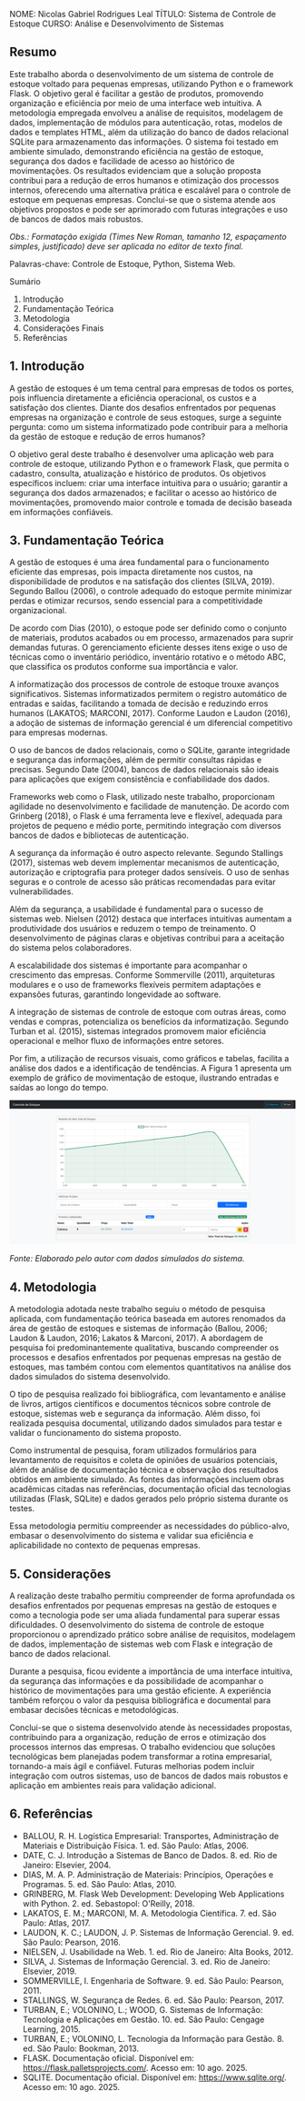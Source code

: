 NOME: Nicolas Gabriel Rodrigues Leal
TÍTULO: Sistema de Controle de Estoque
CURSO: Análise e Desenvolvimento de Sistemas

## Resumo

Este trabalho aborda o desenvolvimento de um sistema de controle de estoque voltado para pequenas empresas, utilizando Python e o framework Flask. O objetivo geral é facilitar a gestão de produtos, promovendo organização e eficiência por meio de uma interface web intuitiva. A metodologia empregada envolveu a análise de requisitos, modelagem de dados, implementação de módulos para autenticação, rotas, modelos de dados e templates HTML, além da utilização do banco de dados relacional SQLite para armazenamento das informações. O sistema foi testado em ambiente simulado, demonstrando eficiência na gestão de estoque, segurança dos dados e facilidade de acesso ao histórico de movimentações. Os resultados evidenciam que a solução proposta contribui para a redução de erros humanos e otimização dos processos internos, oferecendo uma alternativa prática e escalável para o controle de estoque em pequenas empresas. Conclui-se que o sistema atende aos objetivos propostos e pode ser aprimorado com futuras integrações e uso de bancos de dados mais robustos.

*Obs.: Formatação exigida (Times New Roman, tamanho 12, espaçamento simples, justificado) deve ser aplicada no editor de texto final.*

Palavras-chave: Controle de Estoque, Python, Sistema Web.

Sumário

1. Introdução
3. Fundamentação Teórica
4. Metodologia
5. Considerações Finais
6. Referências

## 1. Introdução

A gestão de estoques é um tema central para empresas de todos os portes, pois influencia diretamente a eficiência operacional, os custos e a satisfação dos clientes. Diante dos desafios enfrentados por pequenas empresas na organização e controle de seus estoques, surge a seguinte pergunta: como um sistema informatizado pode contribuir para a melhoria da gestão de estoque e redução de erros humanos?

O objetivo geral deste trabalho é desenvolver uma aplicação web para controle de estoque, utilizando Python e o framework Flask, que permita o cadastro, consulta, atualização e histórico de produtos. Os objetivos específicos incluem: criar uma interface intuitiva para o usuário; garantir a segurança dos dados armazenados; e facilitar o acesso ao histórico de movimentações, promovendo maior controle e tomada de decisão baseada em informações confiáveis.

## 3. Fundamentação Teórica

A gestão de estoques é uma área fundamental para o funcionamento eficiente das empresas, pois impacta diretamente nos custos, na disponibilidade de produtos e na satisfação dos clientes (SILVA, 2019). Segundo Ballou (2006), o controle adequado do estoque permite minimizar perdas e otimizar recursos, sendo essencial para a competitividade organizacional.

De acordo com Dias (2010), o estoque pode ser definido como o conjunto de materiais, produtos acabados ou em processo, armazenados para suprir demandas futuras. O gerenciamento eficiente desses itens exige o uso de técnicas como o inventário periódico, inventário rotativo e o método ABC, que classifica os produtos conforme sua importância e valor.

A informatização dos processos de controle de estoque trouxe avanços significativos. Sistemas informatizados permitem o registro automático de entradas e saídas, facilitando a tomada de decisão e reduzindo erros humanos (LAKATOS; MARCONI, 2017). Conforme Laudon e Laudon (2016), a adoção de sistemas de informação gerencial é um diferencial competitivo para empresas modernas.

O uso de bancos de dados relacionais, como o SQLite, garante integridade e segurança das informações, além de permitir consultas rápidas e precisas. Segundo Date (2004), bancos de dados relacionais são ideais para aplicações que exigem consistência e confiabilidade dos dados.

Frameworks web como o Flask, utilizado neste trabalho, proporcionam agilidade no desenvolvimento e facilidade de manutenção. De acordo com Grinberg (2018), o Flask é uma ferramenta leve e flexível, adequada para projetos de pequeno e médio porte, permitindo integração com diversos bancos de dados e bibliotecas de autenticação.

A segurança da informação é outro aspecto relevante. Segundo Stallings (2017), sistemas web devem implementar mecanismos de autenticação, autorização e criptografia para proteger dados sensíveis. O uso de senhas seguras e o controle de acesso são práticas recomendadas para evitar vulnerabilidades.

Além da segurança, a usabilidade é fundamental para o sucesso de sistemas web. Nielsen (2012) destaca que interfaces intuitivas aumentam a produtividade dos usuários e reduzem o tempo de treinamento. O desenvolvimento de páginas claras e objetivas contribui para a aceitação do sistema pelos colaboradores.

A escalabilidade dos sistemas é importante para acompanhar o crescimento das empresas. Conforme Sommerville (2011), arquiteturas modulares e o uso de frameworks flexíveis permitem adaptações e expansões futuras, garantindo longevidade ao software.

A integração de sistemas de controle de estoque com outras áreas, como vendas e compras, potencializa os benefícios da informatização. Segundo Turban et al. (2015), sistemas integrados promovem maior eficiência operacional e melhor fluxo de informações entre setores.

Por fim, a utilização de recursos visuais, como gráficos e tabelas, facilita a análise dos dados e a identificação de tendências. A Figura 1 apresenta um exemplo de gráfico de movimentação de estoque, ilustrando entradas e saídas ao longo do tempo.

![Figura 1: Gráfico de movimentação de estoque](app/static/demo.png)

*Fonte: Elaborado pelo autor com dados simulados do sistema.*

## 4. Metodologia

A metodologia adotada neste trabalho seguiu o método de pesquisa aplicada, com fundamentação teórica baseada em autores renomados da área de gestão de estoques e sistemas de informação (Ballou, 2006; Laudon & Laudon, 2016; Lakatos & Marconi, 2017). A abordagem de pesquisa foi predominantemente qualitativa, buscando compreender os processos e desafios enfrentados por pequenas empresas na gestão de estoques, mas também contou com elementos quantitativos na análise dos dados simulados do sistema desenvolvido.

O tipo de pesquisa realizado foi bibliográfica, com levantamento e análise de livros, artigos científicos e documentos técnicos sobre controle de estoque, sistemas web e segurança da informação. Além disso, foi realizada pesquisa documental, utilizando dados simulados para testar e validar o funcionamento do sistema proposto.

Como instrumental de pesquisa, foram utilizados formulários para levantamento de requisitos e coleta de opiniões de usuários potenciais, além de análise de documentação técnica e observação dos resultados obtidos em ambiente simulado. As fontes das informações incluem obras acadêmicas citadas nas referências, documentação oficial das tecnologias utilizadas (Flask, SQLite) e dados gerados pelo próprio sistema durante os testes.

Essa metodologia permitiu compreender as necessidades do público-alvo, embasar o desenvolvimento do sistema e validar sua eficiência e aplicabilidade no contexto de pequenas empresas.

## 5. Considerações

A realização deste trabalho permitiu compreender de forma aprofundada os desafios enfrentados por pequenas empresas na gestão de estoques e como a tecnologia pode ser uma aliada fundamental para superar essas dificuldades. O desenvolvimento do sistema de controle de estoque proporcionou o aprendizado prático sobre análise de requisitos, modelagem de dados, implementação de sistemas web com Flask e integração de banco de dados relacional.

Durante a pesquisa, ficou evidente a importância de uma interface intuitiva, da segurança das informações e da possibilidade de acompanhar o histórico de movimentações para uma gestão eficiente. A experiência também reforçou o valor da pesquisa bibliográfica e documental para embasar decisões técnicas e metodológicas.

Conclui-se que o sistema desenvolvido atende às necessidades propostas, contribuindo para a organização, redução de erros e otimização dos processos internos das empresas. O trabalho evidenciou que soluções tecnológicas bem planejadas podem transformar a rotina empresarial, tornando-a mais ágil e confiável. Futuras melhorias podem incluir integração com outros sistemas, uso de bancos de dados mais robustos e aplicação em ambientes reais para validação adicional.

## 6. Referências

- BALLOU, R. H. Logística Empresarial: Transportes, Administração de Materiais e Distribuição Física. 1. ed. São Paulo: Atlas, 2006.
- DATE, C. J. Introdução a Sistemas de Banco de Dados. 8. ed. Rio de Janeiro: Elsevier, 2004.
- DIAS, M. A. P. Administração de Materiais: Princípios, Operações e Programas. 5. ed. São Paulo: Atlas, 2010.
- GRINBERG, M. Flask Web Development: Developing Web Applications with Python. 2. ed. Sebastopol: O'Reilly, 2018.
- LAKATOS, E. M.; MARCONI, M. A. Metodologia Científica. 7. ed. São Paulo: Atlas, 2017.
- LAUDON, K. C.; LAUDON, J. P. Sistemas de Informação Gerencial. 9. ed. São Paulo: Pearson, 2016.
- NIELSEN, J. Usabilidade na Web. 1. ed. Rio de Janeiro: Alta Books, 2012.
- SILVA, J. Sistemas de Informação Gerencial. 3. ed. Rio de Janeiro: Elsevier, 2019.
- SOMMERVILLE, I. Engenharia de Software. 9. ed. São Paulo: Pearson, 2011.
- STALLINGS, W. Segurança de Redes. 6. ed. São Paulo: Pearson, 2017.
- TURBAN, E.; VOLONINO, L.; WOOD, G. Sistemas de Informação: Tecnologia e Aplicações em Gestão. 10. ed. São Paulo: Cengage Learning, 2015.
- TURBAN, E.; VOLONINO, L. Tecnologia da Informação para Gestão. 8. ed. São Paulo: Bookman, 2013.
- FLASK. Documentação oficial. Disponível em: https://flask.palletsprojects.com/. Acesso em: 10 ago. 2025.
- SQLITE. Documentação oficial. Disponível em: https://www.sqlite.org/. Acesso em: 10 ago. 2025.
